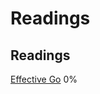 # Readings
Readings 
----
[Effective Go](https://golang.org/doc/effective_go.html#introduction)   0%
